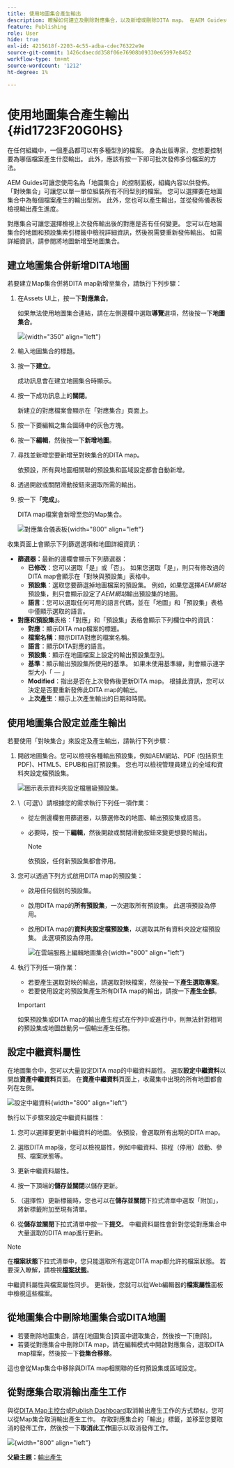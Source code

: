 ```yaml
---
title: 使用地圖集合產生輸出
description: 瞭解如何建立及刪除對應集合，以及新增或刪除DITA map。 在AEM Guides中，從對應集合設定、產生和取消輸出產生工作。
feature: Publishing
role: User
hide: true
exl-id: 4215618f-2203-4c55-adba-cdec76322e9e
source-git-commit: 1426cdaecdd358f06e76908b09330e65997e8452
workflow-type: tm+mt
source-wordcount: '1212'
ht-degree: 1%

---
```


# 使用地圖集合產生輸出 {#id1723F20G0HS}

在任何組織中，一個產品都可以有多種型別的檔案。 身為出版專家，您想要控制要為哪個檔案產生什麼輸出。 此外，應該有按一下即可批次發佈多份檔案的方法。

AEM Guides可讓您使用名為「地圖集合」的控制面板，組織內容以供發佈。 「對映集合」可讓您以單一單位組裝所有不同型別的檔案。 您可以選擇要在地圖集合中為每個檔案產生的輸出型別。 此外，您也可以產生輸出，並從發佈儀表板檢視輸出產生進度。

對應集合可讓您選擇檢視上次發佈輸出後的對應是否有任何變更。 您可以在地圖集合的地圖和預設集索引標籤中檢視詳細資訊，然後視需要重新發佈輸出。 如需詳細資訊，請參閱將地圖新增至地圖集合。

## 建立地圖集合併新增DITA地圖

若要建立Map集合併將DITA map新增至集合，請執行下列步驟：

1. 在Assets UI上，按一下&#x200B;**對應集合**。

   如果無法使用地圖集合連結，請在左側邊欄中選取&#x200B;**導覽**&#x200B;選項，然後按一下&#x200B;**地圖集合**。

   ![](images/access-map-collection-left-rail.png){width="350" align="left"}

1. 輸入地圖集合的標題。
1. 按一下&#x200B;**建立**。

   成功訊息會在建立地圖集合時顯示。

1. 按一下成功訊息上的&#x200B;**關閉**。

   新建立的對應檔案會顯示在「對應集合」頁面上。

1. 按一下要編輯之集合圖磚中的灰色方塊。
1. 按一下&#x200B;**編輯**，然後按一下&#x200B;**新增地圖**。
1. 尋找並新增您要新增至對映集合的DITA map。

   依預設，所有與地圖相關聯的預設集和區域設定都會自動新增。

1. 透過開啟或關閉滑動按鈕來選取所需的輸出。
1. 按一下&#x200B;**「完成」**。

   DITA map檔案會新增至您的Map集合。

   ![對應集合儀表板](./images/map-collection-dashboard.png){width="800" align="left"}

收集頁面上會顯示下列篩選選項和地圖詳細資訊：

- **篩選器：**&#x200B;最新的邊欄會顯示下列篩選器：
   - **已修改**：您可以選取「是」或「否」。 如果您選取「是」，則只有修改過的DITA map會顯示在「對映與預設集」表格中。
   - **預設集**：選取您要篩選掉地圖檔案的預設集。 例如，如果您選擇&#x200B;*AEM網站*&#x200B;預設集，則只會顯示設定了&#x200B;*AEM網站*&#x200B;輸出預設集的地圖。
   - **語言**：您可以選取任何可用的語言代碼，並在「地圖」和「預設集」表格中僅顯示選取的語言。
- **對應和預設集**&#x200B;表格：「對應」和「預設集」表格會顯示下列欄位中的資訊：
   - **對應**：顯示DITA map檔案的標題。
   - **檔案名稱**：顯示DITA對應的檔案名稱。
   - **語言**：顯示DITA對應的語言。
   - **預設集**：顯示在地圖檔案上設定的輸出預設集型別。
   - **基準**：顯示輸出預設集所使用的基準。  如果未使用基準線，則會顯示連字型大小「 — 」
   - **Modified**：指出是否在上次發佈後更新DITA map。 根據此資訊，您可以決定是否要重新發佈此DITA map的輸出。
   - **上次產生**：顯示上次產生輸出的日期和時間。

## 使用地圖集合設定並產生輸出

若要使用「對映集合」來設定及產生輸出，請執行下列步驟：

1. 開啟地圖集合。您可以檢視各種輸出預設集，例如AEM網站、PDF (包括原生PDF)、HTML5、EPUB和自訂預設集。 您也可以檢視管理員建立的全域和資料夾設定檔預設集。

   ![](images/global-preset-icon.svg)圖示表示資料夾設定檔層級預設集。
1. \（可選\）請根據您的需求執行下列任一項作業：
   - 從左側邊欄套用篩選器，以篩選修改的地圖、輸出預設集或語言。
   - 必要時，按一下&#x200B;**編輯**，然後開啟或關閉滑動按鈕來變更想要的輸出。



     >[!NOTE]
     >  
     > 依預設，任何新預設集都會停用。

1. 您可以透過下列方式啟用DITA map的預設集：

   - 啟用任何個別的預設集。
   - 啟用DITA map的&#x200B;**所有預設集**，一次選取所有預設集。 此選項預設為停用。
   - 啟用DITA map的&#x200B;**資料夾設定檔預設集**，以選取其所有資料夾設定檔預設集。 此選項預設為停用。

     ![在雲端服務上編輯地圖集合](images/edit-map-collection-cs.png){width="800" align="left"}



1. 執行下列任一項作業：

   - 若要產生選取對映的輸出，請選取對映檔案，然後按一下&#x200B;**產生選取專案**。
   - 若要使用設定的預設集產生所有DITA map的輸出，請按一下&#x200B;**產生全部**。

   >[!IMPORTANT]
   >
   > 如果預設集或DITA map的輸出產生程式在佇列中或進行中，則無法針對相同的預設集或地圖啟動另一個輸出產生任務。

## 設定中繼資料屬性

在地圖集合中，您可以大量設定DITA map的中繼資料屬性。 選取&#x200B;**設定中繼資料**&#x200B;以開啟&#x200B;**資產中繼資料**&#x200B;頁面。 在&#x200B;**資產中繼資料**&#x200B;頁面上，收藏集中出現的所有地圖都會列在左側。

![設定中繼資料](images/map-collection-asset-metadata.png){width="800" align="left"}

執行以下步驟來設定中繼資料屬性：

1. 您可以選擇要更新中繼資料的地圖。 依預設，會選取所有出現的DITA map。

1. 選取DITA map後，您可以檢視屬性，例如中繼資料、排程（停用）啟動、參照、檔案狀態等。

1. 更新中繼資料屬性。

1. 按一下頂端的&#x200B;**儲存並關閉**&#x200B;以儲存更新。
1. （選擇性）更新標籤時，您也可以在&#x200B;**儲存並關閉**&#x200B;下拉式清單中選取「附加」，將新標籤附加至現有清單。
1. 從&#x200B;**儲存並關閉**&#x200B;下拉式清單中按一下&#x200B;**提交**。
中繼資料屬性會針對您從對應集合中大量選取的DITA map進行更新。

>[!NOTE]
> 
>在&#x200B;**檔案狀態**&#x200B;下拉式清單中，您只能選取所有選定DITA map都允許的檔案狀態。 若要深入瞭解，請檢視&#x200B;[**檔案狀態**](./web-editor-document-states.md)。

中繼資料屬性與檔案屬性同步。 更新後，您就可以從Web編輯器的&#x200B;**檔案屬性**&#x200B;面板中檢視這些檔案。



## 從地圖集合中刪除地圖集合或DITA地圖

- 若要刪除地圖集合，請在[地圖集合]頁面中選取集合，然後按一下[刪除]。**&#x200B;**
- 若要從對應集合中刪除DITA map，請在編輯模式中開啟對應集合，選取DITA map檔案，然後按一下&#x200B;**從集合移除**。

這也會從Map集合中移除與DITA map相關聯的任何預設集或區域設定。


## 從對應集合取消輸出產生工作

與從[DITA Map主控台](generate-output-for-a-dita-map.md#id2061H100T5Z)或[Publish Dashboard](generate-output-publish-dashboard.md#)取消輸出產生工作的方式類似，您可以從Map集合取消輸出產生工作。 存取對應集合的「輸出」標籤，並移至您要取消的發佈工作，然後按一下&#x200B;**取消此工作**&#x200B;圖示以取消發佈工作。

![](images/cancel-publish-task-map-collection.png){width="800" align="left"}

**父級主題：**&#x200B;[&#x200B;輸出產生](generate-output.md)
